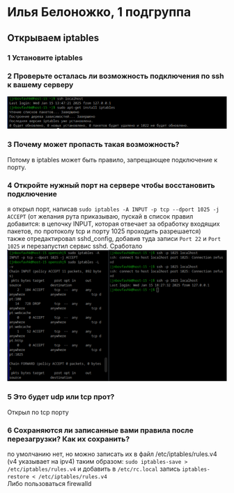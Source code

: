 # Илья Белоножко, 1 подгруппа  
## Открываем iptables  
### 1 Установите iptables  
### 2 Проверьте осталась ли возможность подключения по ssh к вашему серверу  
![](iptablesInstalled.png)  
### 3 Почему может пропасть такая возможность?  
Потому в iptables может быть правило, запрещающее подключение к порту. 
### 4 Откройте нужный порт на сервере чтобы восстановить подключение  
я открыл порт, написав `sudo iptables -A INPUT -p tcp --dport 1025 -j ACCEPT`
(от желания рута приказываю, пускай в список правил добавится: в цепочку INPUT, которая отвечает за обработку входящих пакетов, по протоколу tcp и порту 1025 проходить разрешается)  
также отредактировал sshd_config, добавив туда записи `Port 22` и `Port 1025` и перезапустил сервис sshd. Сработало  
![](itWorks.png)  
### 5 Это будет udp или tcp прот?  
Открыл по tcp порту  
### 6 Сохраняются ли записанные вами правила после перезагрузки? Как их сохранить?
по умолчанию нет, но можно записать их в файл /etc/iptables/rules.v4 (v4 указывает на ipv4) таким образом:
`sudo iptables-save > /etc/iptables/rules.v4`
и добавить в `/etc/rc.local` запись `iptables-restore < /etc/iptables/rules.v4`  
Либо пользоваться firewalld
